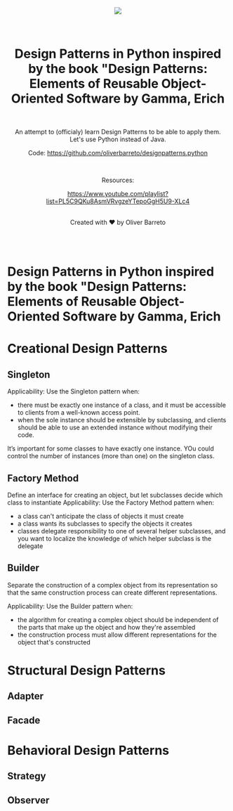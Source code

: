 <div align="center">
  <a href="https://oliverbarreto.com">
    <img src="https://www.oliverbarreto.com/images/site-logo.png" />
  </a>
</div>
</br>
</br>
<div align="center">
  <h1>Design Patterns in Python inspired by the book "Design Patterns: Elements of Reusable Object-Oriented Software by Gamma, Erich</h1>
  </br>
  <p>An attempt to (officialy) learn Design Patterns to be able to apply them. Let's use Python instead of Java.</p>
  <p>Code: <a href="https://github.com/oliverbarreto/designpatterns.python">https://github.com/oliverbarreto/designpatterns.python</a></p>
  </br>
  <p>Resources:</p>
  <a href="https://www.youtube.com/playlist?list=PL5C9QKu8AsmVRvgzeYTepoGgH5U9-XLc4">https://www.youtube.com/playlist?list=PL5C9QKu8AsmVRvgzeYTepoGgH5U9-XLc4</a>
  </br>
  </br>
  <p>Created with ❤️ by Oliver Barreto</p>
</div>

</br>
</br>

# Design Patterns in Python inspired by the book "Design Patterns: Elements of Reusable Object-Oriented Software by Gamma, Erich

# Creational Design Patterns

## Singleton

Applicability: Use the Singleton pattern when:

- there must be exactly one instance of a class, and it must be accessible to clients from a well-known access point.
- when the sole instance should be extensible by subclassing, and clients should be able to use an extended instance without modifying their code.

It’s important for some classes to have exactly one instance. YOu could control the number of instances (more than one) on the singleton class.

## Factory Method

Define an interface for creating an object, but let subclasses decide which class to instantiate
Applicability: Use the Factory Method pattern when:

- a class can't anticipate the class of objects it must create
- a class wants its subclasses to specify the objects it creates
- classes delegate responsibility to one of several helper subclasses, and you want to localize the knowledge of which helper subclass is the delegate

## Builder

Separate the construction of a complex object from its representation so that the same construction process can create different representations.

Applicability: Use the Builder pattern when:

- the algorithm for creating a complex object should be independent of the parts that make up the object and how they're assembled
- the construction process must allow different representations for the object that's constructed

# Structural Design Patterns

## Adapter

## Facade

# Behavioral Design Patterns

## Strategy

## Observer
